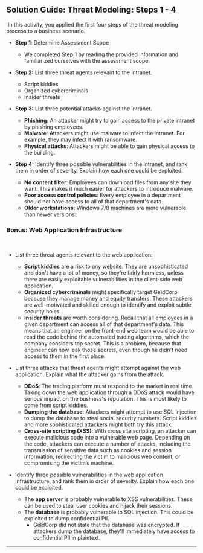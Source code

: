 ## Solution Guide: Threat Modeling: Steps 1 - 4
​
In this activity, you applied the first four steps of the threat modeling process to a business scenario.
​
- **Step 1**: Determine Assessment Scope
​
    - We completed Step 1 by reading the provided information and familiarized ourselves with the assessment scope.  

- **Step 2:** List three threat agents relevant to the intranet.
​
    - Script kiddies
​
    - Organized cybercriminals
​
    - Insider threats
    
    
- **Step 3:** List three potential attacks against the intranet.
​
    - **Phishing**: An attacker might try to gain access to the private intranet by phishing employees.
​
    - **Malware**: Attackers might use malware to infect the intranet. For example, they may infect it with ransomware.
​
    - **Physical attacks**:  Attackers might be able to gain physical access to the building.
​
​
- **Step 4:** Identify three possible vulnerabilities in the intranet, and rank them in order of severity. Explain how each one could be exploited.
​
    - **No content filter**: Employees can download files from any site they want. This makes it much easier for attackers to introduce malware.
​
    - **Poor access control policies**: Every employee in a department should not have access to all of that department's data.
​
    - **Older workstations**: Windows 7/8 machines are more vulnerable than newer versions.
​
### Bonus: Web Application Infrastructure 
​
- List three threat agents relevant to the web application:
​
    - **Script kiddies** are a risk to any website. They are unsophisticated and don't have a lot of money, so they're fairly harmless, unless there are easily exploitable vulnerabilities in the client-side web application.
​
    - **Organized cybercriminals** might specifically target GeldCorp because they manage money and equity transfers. These attackers are well-motivated and skilled enough to identify and exploit subtle security holes.
​
    - **Insider threats** are worth considering. Recall that all employees in a given department can access all of that department's data. This means that an engineer on the front-end web team would be able to read the code behind the automated trading algorithms, which the company considers top secret. This is a problem, because that engineer can now leak those secrets, even though he didn't need access to them in the first place.
​
​

- List three attacks that threat agents might attempt against the web application. Explain what the attacker gains from the attack.
​
    - **DDoS**: The trading platform must respond to the market in real time. Taking down the web application through a DDoS attack would have serious impact on the business's reputation. This is most likely to come from script kiddies.
​
    - **Dumping the database**: Attackers might attempt to use SQL injection to dump the database to steal social security numbers. Script kiddies and more sophisticated attackers might both try this attack.
​
    - **Cross-site scripting (XSS)**: With cross site scripting, an attacker can execute malicious code into a vulnerable web page.  Depending on the code,  attackers can execute a number of attacks, including the transmission of sensitive data such as cookies and session information, redirecting the victim to malicious web content, or compromising the victim’s machine.
​

- Identify three possible vulnerabilities in the web application infrastructure, and rank them in order of severity. Explain how each one could be exploited.
​
    - The **app server** is probably vulnerable to XSS vulnerabilities. These can be used to steal user cookies and hijack their sessions.
​
    - The **database** is probably vulnerable to SQL injection. This could be exploited to dump confidential PII.
​
        - GeldCorp did not state that the database was encrypted. If attackers dump the database, they'll immediately have access to confidential PII in plaintext.
​
--- 
